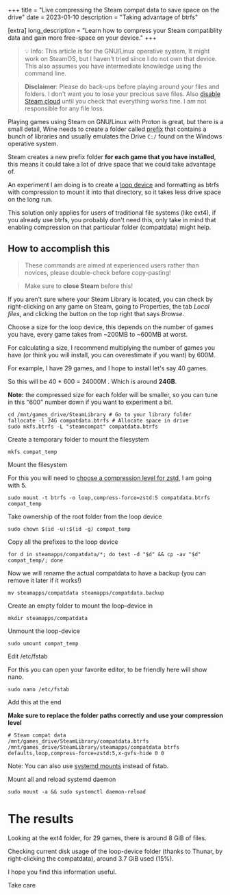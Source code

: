 +++
title = "Live compressing the Steam compat data to save space on the drive"
date = 2023-01-10
description = "Taking advantage of btrfs"

[extra]
long_description = "Learn how to compress your Steam compatiblity data and gain more free-space on your device."
+++

> 💡 Info: This article is for the GNU/Linux operative system, It might work on SteamOS, but I haven't tried since I do not own that device.
> This also assumes you have intermediate knowledge using the command line.

> **Disclaimer**: Please do back-ups before playing around your files and folders. I don't want you to lose your precious save files. Also [disable Steam cloud](https://duckduckgo.com/?q=disable+steam+cloud) until you check that everything works fine. I am not responsible for any file loss.

Playing games using Steam on GNU/Linux with Proton is great, but there is a small detail,
Wine needs to create a folder called [prefix](https://wiki.winehq.org/FAQ#Wineprefixes) that contains a bunch of libraries and usually emulates the Drive `C:/` found on the Windows operative system.

Steam creates a new prefix folder **for each game that you have installed**, this means it could take a lot of drive space that we could take advantage of.

An experiment I am doing is to create a [loop device](https://en.wikipedia.org/wiki/Loop_device) and formatting as btrfs with compression to mount it into that directory, so it takes less drive space on the long run.

This solution only applies for users of traditional file systems (like ext4), if you already use btrfs, you probably don't need this, only take in mind that enabling compression on that particular folder (compatdata) might help.

## How to accomplish this

> These commands are aimed at experienced users rather than novices, please double-check before copy-pasting!

> Make sure to **close Steam** before this!

If you aren't sure where your Steam Library is located, you can check by right-clicking on any game on Steam, going to Properties, the tab *Local files*, and clicking the button on the top right that says *Browse*.

Choose a size for the loop device, this depends on the number of games you have, every game takes from ~200MB to ~600MB at worst.

For calculating a size, I recommend multiplying the number of games you have (or think you will install, you can overestimate if you want) by 600M.

For example, I have 29 games, and I hope to install let's say 40 games.

So this will be 40 * 600 = 24000M . Which is around **24GB**.

**Note:** the compressed size for each folder will be smaller, so you can tune in this "600" number down if you want to experiment a bit.

```
cd /mnt/games_drive/SteamLibrary # Go to your library folder
fallocate -l 24G compatdata.btrfs # Allocate space in drive
sudo mkfs.btrfs -L "steamcompat" compatdata.btrfs
```

Create a temporary folder to mount the filesystem
```
mkfs compat_temp
```

Mount the filesystem

For this you will need to [choose a compression level for zstd](https://duckduckgo.com/?q=zstd+compression+level+comparison), I am going with 5.

```
sudo mount -t btrfs -o loop,compress-force=zstd:5 compatdata.btrfs compat_temp
```

Take ownership of the root folder from the loop device

```
sudo chown $(id -u):$(id -g) compat_temp
```

Copy all the prefixes to the loop device
```
for d in steamapps/compatdata/*; do test -d "$d" && cp -av "$d" compat_temp/; done
```

Now we will rename the actual compatdata to have a backup (you can remove it later if it works!)
```
mv steamapps/compatdata steamapps/compatdata.backup
```

Create an empty folder to mount the loop-device in
```
mkdir steamapps/compatdata
```

Unmount the loop-device

```
sudo umount compat_temp
```

Edit /etc/fstab

For this you can open your favorite editor, to be friendly here will show nano.

```
sudo nano /etc/fstab
```

Add this at the end

**Make sure to replace the folder paths correctly and use your compression level**

```
# Steam compat data
/mnt/games_drive/SteamLibrary/compatdata.btrfs /mnt/games_drive/SteamLibrary/steamapps/compatdata btrfs defaults,loop,compress-force=zstd:5,x-gvfs-hide 0 0
```

Note: You can also use [systemd mounts](https://duckduckgo.com/?q=how+to+create+systemd+mount) instead of fstab.

Mount all and reload systemd daemon

```
sudo mount -a && sudo systemctl daemon-reload
```

# The results

Looking at the ext4 folder, for 29 games, there is around 8 GiB of files.

Checking current disk usage of the loop-device folder (thanks to Thunar, by right-clicking the compatdata), around 3.7 GiB used (15%).

I hope you find this information useful.

Take care